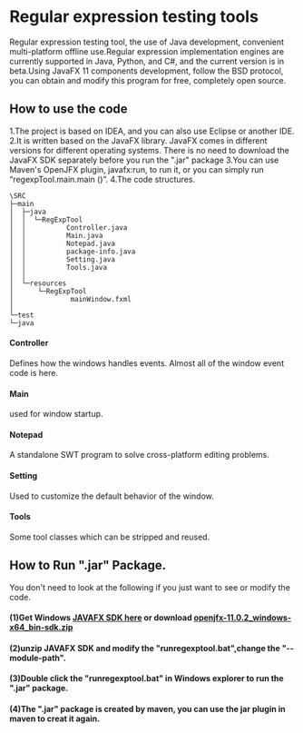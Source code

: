# Regular expression testing tools
Regular expression testing tool, the use of Java development, convenient multi-platform offline use.Regular expression implementation engines are currently supported in Java, Python, and C#, and the current version is in beta.Using JavaFX 11 components development, follow the BSD protocol, you can obtain and modify this program for free, completely open source.
## How to use the code
1.The project is based on IDEA, and you can also use Eclipse or another IDE. 
2.It is written based on the JavaFX library. JavaFX comes in different versions for different operating systems. There is no need to download the JavaFX SDK separately before you run the ".jar" package
3.You can use Maven's OpenJFX plugin, javafx:run, to run it, or you can simply run “regexpTool.main.main ()”.
4.The code structures.
```console
\SRC
├─main
│  ├─java
│  │  └─RegExpTool
│  │          Controller.java
│  │          Main.java
│  │          Notepad.java
│  │          package-info.java
│  │          Setting.java
│  │          Tools.java
│  │
│  └─resources
│      └─RegExpTool
│              mainWindow.fxml
│
└─test
└─java
```
#### Controller
Defines how the windows handles events.
Almost all of the window event code is here.
#### Main
used for window startup.
#### Notepad
A standalone SWT program to solve cross-platform editing problems.
#### Setting
Used to customize the default behavior of the window.
#### Tools
Some tool classes which can be stripped and reused.
##  How to Run ".jar" Package.
You don't need to look at the following if you just want to see or modify the code.
#### (1)Get Windows [JAVAFX SDK here](https://gluonhq.com/products/javafx/) or download [openjfx-11.0.2_windows-x64_bin-sdk.zip](https://download2.gluonhq.com/openjfx/11.0.2/openjfx-11.0.2_windows-x64_bin-sdk.zip)
#### (2)unzip JAVAFX SDK and modify the "runregexptool.bat",change the "--module-path".
#### (3)Double click the "runregexptool.bat" in Windows explorer to run the ".jar" package.
#### (4)The ".jar" package is created by maven, you can use the jar plugin in maven to creat it again.